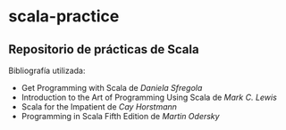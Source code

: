 # scala-practice
## Repositorio de prácticas de Scala
Bibliografía utilizada:
- Get Programming with Scala de *Daniela Sfregola* 
- Introduction to the Art of Programming Using Scala de *Mark C. Lewis*
- Scala for the Impatient de *Cay Horstmann*
- Programming in Scala Fifth Edition de *Martin Odersky*
